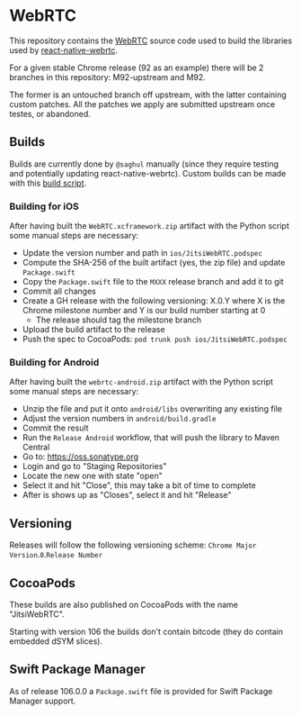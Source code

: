 # WebRTC

This repository contains the [WebRTC](https://webrtc.org) source code used to
build the libraries used by [react-native-webrtc](https://github.com/react-native-webrtc/react-native-webrtc).

For a given stable Chrome release (92 as an example) there will be 2 branches in this repository: M92-upstream and M92.

The former is an untouched branch off upstream, with the latter containing custom patches. All the patches we apply are
submitted upstream once testes, or abandoned.

## Builds

Builds are currently done by `@saghul` manually (since they require testing and potentially updating react-native-webrtc). Custom builds can be made with this [build script](tools/build-webrtc.py).

### Building for iOS

After having built the `WebRTC.xcframework.zip` artifact with the Python script some manual steps are necessary:

- Update the version number and path in `ios/JitsiWebRTC.podspec`
- Compute the SHA-256 of the built artifact (yes, the zip file) and update `Package.swift`
- Copy the `Package.swift` file to the `MXXX` release branch and add it to git
- Commit all changes
- Create a GH release with the following versioning: X.0.Y where X is the Chrome milestone number and Y is our build number starting at 0
    - The release should tag the milestone branch
- Upload the build artifact to the release
- Push the spec to CocoaPods: `pod trunk push ios/JitsiWebRTC.podspec`

### Building for Android

After having built the `webrtc-android.zip` artifact with the Python script some manual steps are necessary:

- Unzip the file and put it onto `android/libs` overwriting any existing file
- Adjust the version numbers in `android/build.gradle`
- Commit the result
- Run the `Release Android` workflow, that will push the library to Maven Central
- Go to: https://oss.sonatype.org
- Login and go to "Staging Repositories"
- Locate the new one with state "open"
- Select it and hit "Close", this may take a bit of time to complete
- After is shows up as "Closes", select it and hit "Release"

## Versioning

Releases will follow the following versioning scheme: `Chrome Major Version`.`0`.`Release Number`

## CocoaPods

These builds are also published on CocoaPods with the name "JitsiWebRTC".

Starting with version 106 the builds don't contain bitcode (they do contain embedded dSYM slices).

## Swift Package Manager

As of release 106.0.0 a `Package.swift` file is provided for Swift Package Manager support.

